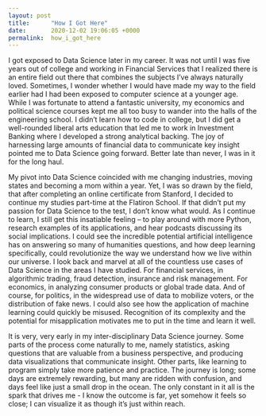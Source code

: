 ```yaml
---
layout: post
title:      "How I Got Here"
date:       2020-12-02 19:06:05 +0000
permalink:  how_i_got_here
---
```



I got exposed to Data Science later in my career. It was not until I was five years out of college and working in Financial Services that I realized there is an entire field out there that combines the subjects I’ve always naturally loved. Sometimes, I wonder whether I would have made my way to the field earlier had I had been exposed to computer science at a younger age. While I was fortunate to attend a fantastic university, my economics and political science courses kept me all too busy to wander into the halls of the engineering school. I didn’t learn how to code in college, but I did get a well-rounded liberal arts education that led me to work in Investment Banking where I developed a strong analytical backing. The joy of harnessing large amounts of financial data to communicate key insight pointed me to Data Science going forward. Better late than never, I was in it for the long haul. 

My pivot into Data Science coincided with me changing industries, moving states and becoming a mom within a year. Yet, I was so drawn by the field, that after completing an online certificate from Stanford, I decided to continue my studies part-time at the Flatiron School. If that didn’t put my passion for Data Science to the test, I don’t know what would. As I continue to learn, I still get this insatiable feeling – to play around with more Python, research examples of its applications, and hear podcasts discussing its social implications. I could see the incredible potential artificial intelligence has on answering so many of humanities questions, and how deep learning specifically, could revolutionize the way we understand how we live within our universe. I look back and marvel at all of the countless use cases of Data Science in the areas I have studied. For financial services, in algorithmic trading, fraud detection, insurance and risk management. For economics, in analyzing consumer products or global trade data. And of course, for politics, in the widespread use of data to mobilize voters, or the distribution of fake news. I could also see how the application of machine learning could quickly be misused. Recognition of its complexity and the potential for misapplication motivates me to put in the time and learn it well. 

It is very, very early in my inter-disciplinary Data Science journey. Some parts of the process come naturally to me, namely statistics, asking questions that are valuable from a business perspective, and producing data visualizations that communicate insight. Other parts, like learning to program simply take more patience and practice. The journey is long; some days are extremely rewarding, but many are ridden with confusion, and days feel like just a small drop in the ocean. The only constant in it all is the spark that drives me - I know the outcome is far, yet somehow it feels so close; I can visualize it as though it’s just within reach. 

